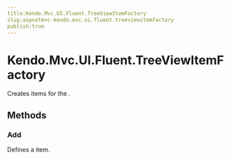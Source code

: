 ```yaml
---
title:Kendo.Mvc.UI.Fluent.TreeViewItemFactory
slug:aspnetmvc-kendo.mvc.ui.fluent.treeviewitemfactory
publish:true
---
```


# Kendo.Mvc.UI.Fluent.TreeViewItemFactory

Creates items for the .

## Methods

### Add
Defines a item.